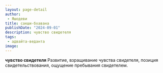 ```yaml
---
layout: page-detail
author:
 - Яшодеви
title: сакши-бхавана
publishDate: "2024-09-01"
description: чувство свидетеля
tags:
 - адвайта-веданта
image: 
---
```


__чувство свидетеля__
Развитие, взращивание чувства свидетеля, позиция свидетельствования, ощущение пребывания свидетелем.

